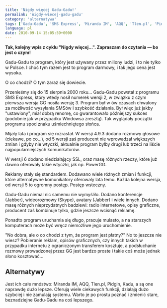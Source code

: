 ```yaml
---
title: 'Nigdy więcej Gadu-Gadu!'
permalink: 'nigdy-wiecej-gadu-gadu'
category: 'alternatywa'
tags: ['Gadu-Gadu', 'SMS Express', 'Miranda IM', 'AQQ', 'Tlen.pl', 'Pidgin', 'Kadu', 'Przemyślenia']
language: pl
date: 2010-09-14 15:05:59+0000
---
```


**Tak, kolejny wpis z cyklu "Nigdy więcej...". Zapraszam do czytania — bo jest o czym!**

Gadu-Gadu to program, który jest używany przez miliony ludzi, i to nie tylko w Polsce. I choć tym razem jest to program darmowy, i tak jego cena jest wysoka.

O co chodzi?
O tym zaraz się dowiecie.

Przenieśmy się do 15 sierpnia 2000 roku...
Gadu-Gadu powstał z programu SMS Express, który wtedy nosił numerek wersji 2, w związku z czym pierwsza wersja GG nosiła wersję 3. Program był w ów czasach chwalony za możliwość wysyłania SMSów i szybkość działania. Był więc już jakby "ustawiony", miał dobrą renomę, co gwarantowało późniejszy sukces (podobnie jak w przypadku Windowsa zresztą). Tak wyglądały początki programu spod znaku uśmiechniętego słońca.

Mijały lata i program się rozrastał. W wersji 4.9.3 dodano rozmowy głosowe (ciekawe, po co...), od 5 wersji zaś producent nie wprowadzał większych zmian i gdyby nie wtyczki, aktualnie program byłby drugi lub trzeci na liście najpopularniejszych komunikatorów.

W wersji 6 dodano niedziałający SSL, oraz masę różnych rzeczy, które już dawno oferowały takie wtyczki, jak np. PowerGG.

Reklamy stały się standardem. Dodawano wiele różnych zmian i funkcji, które alternatywne komunikatory oferowały lata temu. Każda kolejna wersja, od wersji 5 to ogromny postęp. Postęp wsteczny.

Gadu-Gadu niemal nic samemu nie wymyśliło. Dodano konferencje (Jabber), wideorozmowy (Skype), avatary (Jabber) i wiele innych. Dodano masę różnych nieprzydatnych badziewi: radio internetowe, opisy graficzne, producent zaś kombinuje tylko, gdzie jeszcze wcisnąć reklamę.

Ponadto program uruchamia się długo, pracuje mulasto, a na starszych komputerach może być wręcz niemożliwe jego uruchomienie.

"No dobra, ale o co chodzi z tym, że program jest płatny?"
No to jeszcze nie wiesz? Pobieranie reklam, opisów graficznych, czy innych takich w przypadku internetu z ograniczonym transferem kosztuje, a podsłuchanie rozmowy prowadzonej przez GG jest bardzo proste i takie coś może jednak słono kosztować...

## Alternatywy

Jest ich całe mnóstwo: Miranda IM, AQQ, Tlen.pl, Pidgin, Kadu, a są one naprawdę dużo lepsze. Oferują wiele ciekawych funkcji, działają dużo szybciej i nie zamulają systemu. Warto je po prostu poznać i zmienić stare, beznadziejne Gadu-Gadu na coś lepszego.
